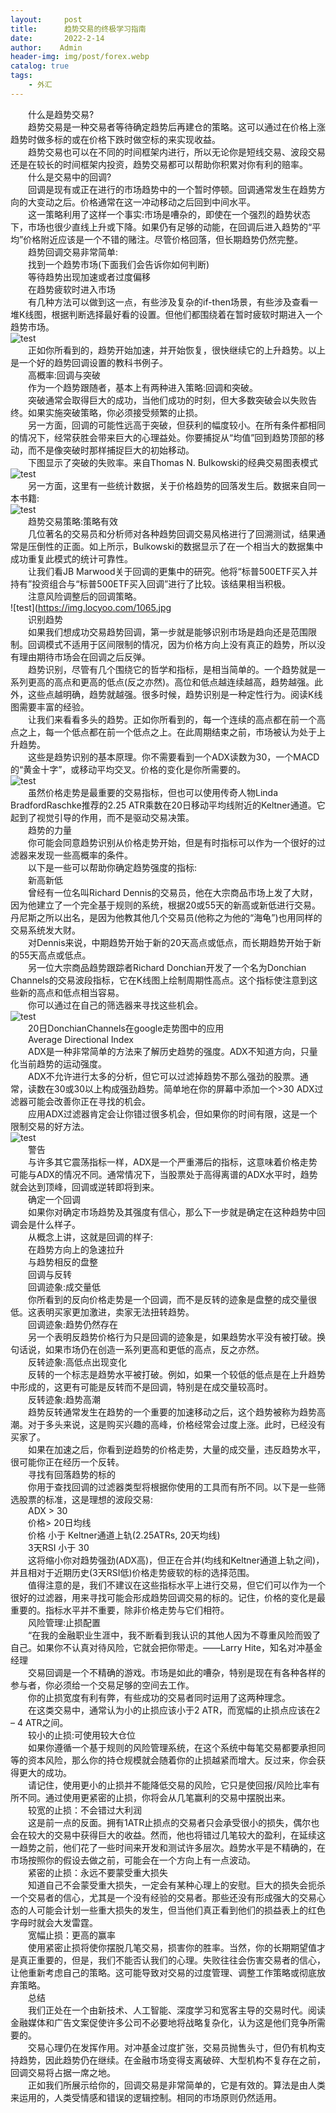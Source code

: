 ```yaml
---
layout:     post
title:      趋势交易的终极学习指南
date:       2022-2-14
author:    Admin
header-img: img/post/forex.webp
catalog: true
tags:
    - 外汇
---
```

&emsp;&emsp;什么是趋势交易?
<br>
&emsp;&emsp;趋势交易是一种交易者等待确定趋势后再建仓的策略。这可以通过在价格上涨趋势时做多标的或在价格下跌时做空标的来实现收益。
<br>
&emsp;&emsp;趋势交易也可以在不同的时间框架内进行，所以无论你是短线交易、波段交易还是在较长的时间框架内投资，趋势交易都可以帮助你积累对你有利的赔率。
<br>
&emsp;&emsp;什么是交易中的回调?
<br>
&emsp;&emsp;回调是现有或正在进行的市场趋势中的一个暂时停顿。回调通常发生在趋势方向的大变动之后。价格通常在这一冲动移动之后回到中间水平。
<br>
&emsp;&emsp;这一策略利用了这样一个事实:市场是嘈杂的，即使在一个强烈的趋势状态下，市场也很少直线上升或下降。如果仍有足够的动能，在回调后进入趋势的“平均”价格附近应该是一个不错的赌注。尽管价格回落，但长期趋势仍然完整。
<br>
&emsp;&emsp;趋势回调交易非常简单:
<br>
&emsp;&emsp;找到一个趋势市场(下面我们会告诉你如何判断)
<br>
&emsp;&emsp;等待趋势出现加速或者过度偏移
<br>
&emsp;&emsp;在趋势疲软时进入市场
<br>
&emsp;&emsp;有几种方法可以做到这一点，有些涉及复杂的if-then场景，有些涉及查看一堆K线图，根据判断选择最好看的设置。但他们都围绕着在暂时疲软时期进入一个趋势市场。
<br>
![test](https://img.locyoo.com/1062.png)
<br>
&emsp;&emsp;正如你所看到的，趋势开始加速，并开始恢复，很快继续它的上升趋势。以上是一个好的趋势回调设置的教科书例子。
<br>
&emsp;&emsp;高概率:回调与突破
<br>
&emsp;&emsp;作为一个趋势跟随者，基本上有两种进入策略:回调和突破。
<br>
&emsp;&emsp;突破通常会取得巨大的成功，当他们成功的时刻，但大多数突破会以失败告终。如果实施突破策略，你必须接受频繁的止损。
<br>
&emsp;&emsp;另一方面，回调的可能性远高于突破，但获利的幅度较小。在所有条件都相同的情况下，经常获胜会带来巨大的心理益处。你要捕捉从“均值”回到趋势顶部的移动，而不是像突破时那样捕捉巨大的初始移动。
<br>
&emsp;&emsp;下图显示了突破的失败率。来自Thomas N. Bulkowski的经典交易图表模式
<br>
![test](https://img.locyoo.com/1063.png)
<br>
&emsp;&emsp;另一方面，这里有一些统计数据，关于价格趋势的回落发生后。数据来自同一本书籍:
<br>
![test](https://img.locyoo.com/1064.png)
<br>
&emsp;&emsp;趋势交易策略:策略有效
<br>
&emsp;&emsp;几位著名的交易员和分析师对各种趋势回调交易风格进行了回溯测试，结果通常是压倒性的正面。如上所示，Bulkowski的数据显示了在一个相当大的数据集中成功重复此模式的统计可靠性。
<br>
&emsp;&emsp;让我们看JB Marwood关于回调的更集中的研究。他将“标普500ETF买入并持有”投资组合与“标普500ETF买入回调”进行了比较。该结果相当积极。
<br>
&emsp;&emsp;注意风险调整后的回调策略。
<br>
![test](https://img.locyoo.com/1065.jpg
<br>
&emsp;&emsp;识别趋势
<br>
&emsp;&emsp;如果我们想成功交易趋势回调，第一步就是能够识别市场是趋向还是范围限制。回调模式不适用于区间限制的情况，因为价格方向上没有真正的趋势，所以没有理由期待市场会在回调之后反弹。
<br>
&emsp;&emsp;趋势识别，尽管有几个围绕它的哲学和指标，是相当简单的。一个趋势就是一系列更高的高点和更高的低点(反之亦然)。高位和低点越连续越高，趋势越强。此外，这些点越明确，趋势就越强。很多时候，趋势识别是一种定性行为。阅读K线图需要丰富的经验。
<br>
&emsp;&emsp;让我们来看看多头的趋势。正如你所看到的，每一个连续的高点都在前一个高点之上，每一个低点都在前一个低点之上。在此周期结束之前，市场被认为处于上升趋势。
<br>
&emsp;&emsp;这些是趋势识别的基本原理。你不需要看到一个ADX读数为30，一个MACD的“黄金十字”，或移动平均交叉。价格的变化是你所需要的。
<br>
![test](https://img.locyoo.com/1066.png)
<br>
&emsp;&emsp;虽然价格走势是最重要的交易指标，但也可以使用传奇人物Linda BradfordRaschke推荐的2.25 ATR乘数在20日移动平均线附近的Keltner通道。它起到了视觉引导的作用，而不是驱动交易决策。
<br>
&emsp;&emsp;趋势的力量
<br>
&emsp;&emsp;你可能会同意趋势识别从价格走势开始，但是有时指标可以作为一个很好的过滤器来发现一些高概率的条件。
<br>
&emsp;&emsp;以下是一些可以帮助你确定趋势强度的指标:
<br>
&emsp;&emsp;新高新低
<br>
&emsp;&emsp;曾经有一位名叫Richard Dennis的交易员，他在大宗商品市场上发了大财，因为他建立了一个完全基于规则的系统，根据20或55天的新高或新低进行交易。丹尼斯之所以出名，是因为他教其他几个交易员(他称之为他的“海龟”)也用同样的交易系统发大财。
<br>
&emsp;&emsp;对Dennis来说，中期趋势开始于新的20天高点或低点，而长期趋势开始于新的55天高点或低点。
<br>
&emsp;&emsp;另一位大宗商品趋势跟踪者Richard Donchian开发了一个名为Donchian Channels的交易波段指标，它在K线图上绘制周期性高点。这个指标使注意到这些新的高点和低点相当容易。
<br>
&emsp;&emsp;你可以通过在自己的筛选器来寻找这些机会。
<br>
![test](https://img.locyoo.com/1067.png)
<br>
&emsp;&emsp;20日DonchianChannels在google走势图中的应用
<br>
&emsp;&emsp;Average Directional Index
<br>
&emsp;&emsp;ADX是一种非常简单的方法来了解历史趋势的强度。ADX不知道方向，只量化当前趋势的运动强度。
<br>
&emsp;&emsp;ADX不允许进行太多的分析，但它可以过滤掉趋势不那么强劲的股票。通常，读数在30或30以上构成强劲趋势。简单地在你的屏幕中添加一个>30 ADX过滤器可能会改善你正在寻找的机会。
<br>
&emsp;&emsp;应用ADX过滤器肯定会让你错过很多机会，但如果你的时间有限，这是一个限制交易的好方法。
<br>
![test](https://img.locyoo.com/1068.png)
<br>
&emsp;&emsp;警告
<br>
&emsp;&emsp;与许多其它震荡指标一样，ADX是一个严重滞后的指标，这意味着价格走势可能与ADX的情况不同。通常情况下，当股票处于高得离谱的ADX水平时，趋势就会达到顶峰，回调或逆转即将到来。
<br>
&emsp;&emsp;确定一个回调
<br>
&emsp;&emsp;如果你对确定市场趋势及其强度有信心，那么下一步就是确定在这种趋势中回调会是什么样子。
<br>
&emsp;&emsp;从概念上讲，这就是回调的样子:
<br>
&emsp;&emsp;在趋势方向上的急速拉升
<br>
&emsp;&emsp;与趋势相反的盘整
<br>
&emsp;&emsp;回调与反转
<br>
&emsp;&emsp;回调迹象:成交量低
<br>
&emsp;&emsp;你所看到的反向价格走势是一个回调，而不是反转的迹象是盘整的成交量很低。这表明买家更加激进，卖家无法扭转趋势。
<br>
&emsp;&emsp;回调迹象:趋势仍然存在
<br>
&emsp;&emsp;另一个表明反趋势价格行为只是回调的迹象是，如果趋势水平没有被打破。换句话说，如果市场仍在创造一系列更高和更低的高点，反之亦然。
<br>
&emsp;&emsp;反转迹象:高低点出现变化
<br>
&emsp;&emsp;反转的一个标志是趋势水平被打破。例如，如果一个较低的低点是在上升趋势中形成的，这更有可能是反转而不是回调，特别是在成交量较高时。
<br>
&emsp;&emsp;反转迹象:趋势高潮
<br>
&emsp;&emsp;趋势反转通常发生在趋势的一个重要的加速移动之后，这个趋势被称为趋势高潮。对于多头来说，这是购买兴趣的高峰，价格经常会过度上涨。此时，已经没有买家了。
<br>
&emsp;&emsp;如果在加速之后，你看到逆趋势的价格走势，大量的成交量，违反趋势水平，很可能你正在经历一个反转。
<br>
&emsp;&emsp;寻找有回落趋势的标的
<br>
&emsp;&emsp;你用于查找回调的过滤器类型将根据你使用的工具而有所不同。以下是一些筛选股票的标准，这是理想的波段交易:
<br>
&emsp;&emsp;ADX > 30
<br>
&emsp;&emsp;价格> 20日均线
<br>
&emsp;&emsp;价格 小于 Keltner通道上轨(2.25ATRs, 20天均线)
<br>
&emsp;&emsp;3天RSI 小于  30
<br>
&emsp;&emsp;这将缩小你对趋势强劲(ADX高)，但正在合并(均线和Keltner通道上轨之间)，并且相对于近期历史(3天RSI低)价格走势疲软的标的选择范围。
<br>
&emsp;&emsp;值得注意的是，我们不建议在这些指标水平上进行交易，但它们可以作为一个很好的过滤器，用来寻找可能会形成趋势回调交易的标的。记住，价格的变化是最重要的。指标水平并不重要，除非价格走势与它们相符。
<br>
&emsp;&emsp;风险管理:止损配置
<br>
&emsp;&emsp;“在我的金融职业生涯中，我不断看到我认识的其他人因为不尊重风险而毁了自己。如果你不认真对待风险，它就会把你带走。——Larry Hite，知名对冲基金经理
<br>
&emsp;&emsp;交易回调是一个不精确的游戏。市场是如此的嘈杂，特别是现在有各种各样的参与者，你必须给一个交易足够的空间去工作。
<br>
&emsp;&emsp;你的止损宽度有利有弊，有些成功的交易者同时运用了这两种理念。
<br>
&emsp;&emsp;在这类交易中，通常认为小的止损应该小于2 ATR，而宽幅的止损点应该在2 – 4 ATR之间。
<br>
&emsp;&emsp;较小的止损:可使用较大仓位
<br>
&emsp;&emsp;如果你遵循一个基于规则的风险管理系统，在这个系统中每笔交易都要承担同等的资本风险，那么你的持仓规模就会随着你的止损越紧而增大。反过来，你会获得更大的成功。
<br>
&emsp;&emsp;请记住，使用更小的止损并不能降低交易的风险，它只是使回报/风险比率有所不同。通过使用更紧密的止损，你将会从几笔赢利的交易中摆脱出来。
<br>
&emsp;&emsp;较宽的止损：不会错过大利润
<br>
&emsp;&emsp;这是前一点的反面。拥有1ATR止损点的交易者只会承受很小的损失，偶尔也会在较大的交易中获得巨大的收益。然而，他也将错过几笔较大的盈利，在延续这一趋势之前，他们花了一些时间来开发和测试许多层次。趋势水平是不精确的，在市场按照你的假设去做之前，可能会在一个方向上有一点波动。
<br>
&emsp;&emsp;紧密的止损：永远不要蒙受重大损失
<br>
&emsp;&emsp;知道自己不会蒙受重大损失，一定会有某种心理上的安慰。巨大的损失会扼杀一个交易者的信心，尤其是一个没有经验的交易者。那些还没有形成强大的交易心态的人可能会计划一些重大损失的发生，但当他们真正看到他们的损益表上的红色字母时就会大发雷霆。
<br>
&emsp;&emsp;宽幅止损：更高的赢率
<br>
&emsp;&emsp;使用紧密止损将使你摆脱几笔交易，损害你的胜率。当然，你的长期期望值才是真正重要的，但是，我们不能否认我们的心理。失败往往会伤害交易者的信心，让他重新考虑自己的策略。这可能导致对交易的过度管理、调整工作策略或彻底放弃策略。
<br>
&emsp;&emsp;总结
<br>
&emsp;&emsp;我们正处在一个由新技术、人工智能、深度学习和宽客主导的交易时代。阅读金融媒体和广告文案促使许多公司不必要地将战略复杂化，认为这是他们竞争所需要的。
<br>
&emsp;&emsp;交易心理仍在发挥作用。对冲基金过度扩张，交易员抛售头寸，但仍有机构支持趋势，因此趋势仍在继续。在金融市场变得支离破碎、大型机构不复存在之前，回调交易将占据一席之地。
<br>
&emsp;&emsp;正如我们所展示给你的，回调交易是非常简单的，它是有效的。算法是由人类来运用的，人类受情感和错误的逻辑控制。相同的市场原则仍然适用。